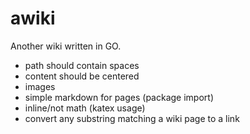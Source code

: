 # awiki
Another wiki written in GO.

* path should contain spaces
* content should be centered
* images
* simple markdown for pages (package import)
* inline/not math (katex usage)
* convert any substring matching a wiki page to a link

